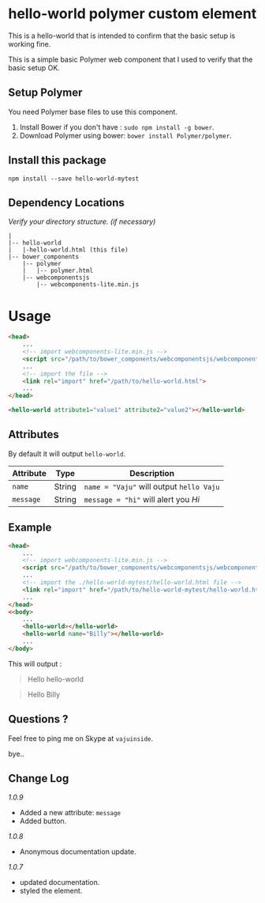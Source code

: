 # hello-world polymer custom element
This is a hello-world that is intended to confirm that the basic setup is working fine.

This is a simple basic Polymer web component that I used to verify that the basic setup OK.

## Setup Polymer

You need Polymer base files to use this component.

1. Install Bower if you don't have : `sudo npm install -g bower`.
2. Download Polymer using bower: `bower install Polymer/polymer`.

## Install this package

`npm install --save hello-world-mytest`

## Dependency Locations

_Verify your directory structure. (if necessary)_ 
```
|
|-- hello-world
|   |-hello-world.html (this file)
|-- bower_components
    |-- polymer
    |   |-- polymer.html
    |-- webcomponentsjs
        |-- webcomponents-lite.min.js
```

# Usage

```html
<head>
    ...
    <!-- import webcomponents-lite.min.js -->
    <script src="/path/to/bower_components/webcomponentsjs/webcomponents-lite.min.js"></script>
    ...
    <!-- import the file -->
    <link rel="import" href="/path/to/hello-world.html">
    ...
</head>

<hello-world attribute1="value1" attribute2="value2"></hello-world>

```


## Attributes

By default it will output `hello-world`.

Attribute     | Type   | Description                               
------------- | ------ | ------------------------------------------
`name`        | String | `name = "Vaju"` will output `hello Vaju`
`message`     | String | `message = "hi"` will alert you _Hi_

## Example

```html
<head>
    ...
    <!-- import webcomponents-lite.min.js -->
    <script src="/path/to/bower_components/webcomponentsjs/webcomponents-lite.min.js"></script>
    ...
    <!-- import the ./hello-world-mytest/hello-world.html file -->
    <link rel="import" href="/path/to/hello-world-mytest/hello-world.html">
    ...
</head>
<<body>
    ...
    <hello-world></hello-world>
    <hello-world name="Billy"></hello-world>
    ...        
</body>

```
This will output :
> Hello hello-world

> Hello Billy

## Questions ?

Feel free to ping me on Skype at `vajuinside`.

bye..


## Change Log
*1.0.9*
* Added a new attribute: `message`
* Added button.

*1.0.8*
* Anonymous documentation update.

*1.0.7*
* updated documentation.
* styled the element.
